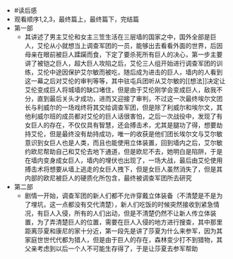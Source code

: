 - #读后感
- 观看顺序1,2,3，最终篇上，最终篇下，完结篇
- 第一部
	- 其讲述了男主艾伦和女主三笠生活在三层墙的国家之中，国外全部是巨人，艾伦从小就想当上调查军团的一员，能够出去看看外面的世界，后因母亲在眼前被巨人蹂躏而食，下定了要杀死所有巨人的决心，第一步主要讲了被铠之巨人，超大巨人攻陷之后，艾伦三人组开始进行调查军团的训练，艾伦中途因保护艾尔敏而被吃，随后成为进击的巨人，墙内的人看到这一幕之后对艾伦的审判等等，其中驻屯兵团听从艾尔敏的[[想法]]决定让艾伦变成巨人将城墙的缺口堵住，但是由于艾伦刚学会变成巨人，敌我不分，直到最后关头才成功，进而又迎接了审判，不过这一次最终埃尔文团长与利威尔的一场戏终将其交给调查军团，但是除了利威尔和埃尔文，其他利威尔班的成员都对艾伦的巨人话很害怕，之后一次战役中，发现了有女巨人的存在，不仅仅具有智慧，还会搏击术，尤其是腿功了得，想要劫持艾伦，但是最终没有劫持成功，唯一的收获是他们团长埃尔文与艾尔敏意识到女巨人也是人类，而且也能使用立体装置，回到墙内之后，艾尔敏约欧尼帮助自己和艾伦去地下通道，但是欧尼不去，她明白是陷阱，于是在墙内变身成女巨人，墙内的埋伏也出现了，一场大战，最后由艾伦使用搏击术将想要从墙上逃走的女巨人拽下，但是女巨人虽然消失了，但是其内部的欧尼被巨人的硬质化所包含，最终被调查军团所去研究
- 第二部
	- 剧情一开始，调查军团的新人们都不允许穿戴立体装备（不清楚是不是为了埋坑，这一点都没有交代清楚），新人们吃饭的时候突然接收到紧急情况，有巨人入侵，所有的人们出动，但是不清楚仍然不让新人传立体装置，为了弄清楚巨人的位置，需要在巨人入侵的地方进行搜查，其中那里距离莎夏和康尼的家十分近，第一段先是讲了莎夏为什么来参军，因为其家庭世世代代都为猎人，但是由于巨人的存在，森林变少打不到猎物，其父亲考虑到以后一个人不可能生存得了，于是让莎夏去参军帮助